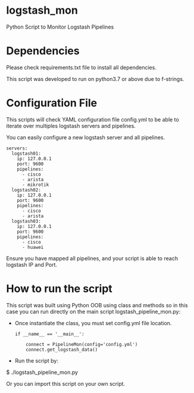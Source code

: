 # logstash_mon

Python Script to Monitor Logstash Pipelines

# Dependencies

Please check requirements.txt file to install all dependencies.

This script was developed to run on python3.7 or above due to f-strings.

# Configuration File

This scripts will check YAML configuration file config.yml to be able to iterate
over multiples logstash servers and pipelines.

You can easily configure a new logstash server and all pipelines.

    servers:
      logstash01:
        ip: 127.0.0.1
        port: 9600
        pipelines:
          - cisco
          - arista
          - mikrotik
      logstash02:
        ip: 127.0.0.1
        port: 9600
        pipelines:
          - cisco
          - arista
      logstash03:
        ip: 127.0.0.1
        port: 9600
        pipelines:
          - cisco
          - huawei

Ensure you have mapped all pipelines, and your script is able to reach logstash IP and Port.

# How to run the script

This script was built using Python OOB using class and methods so in this case you can run directly on the main script logstash_pipeline_mon.py:

  - Once instantiate the class, you must set config.yml file location.

        if __name__ == '__main__':

            connect = PipelineMon(config='config.yml')
            connect.get_logstash_data()

  - Run the script by:

  $ ./logstash_pipeline_mon.py

Or you can import this script on your own script.
